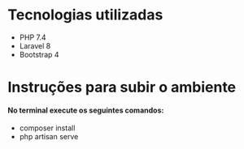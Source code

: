 # Tecnologias utilizadas

- PHP 7.4
- Laravel 8
- Bootstrap 4

# Instruções para subir o ambiente
#### No terminal execute os seguintes comandos:

- composer install
- php artisan serve